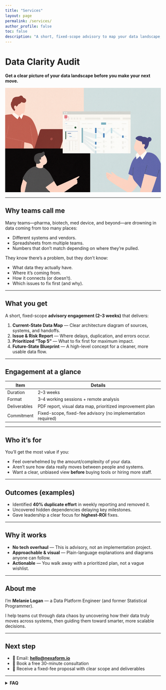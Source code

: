 ```yaml
---
title: "Services"
layout: page
permalink: /services/
author_profile: false
toc: false
description: "A short, fixed-scope advisory to map your data landscape, surface bottlenecks, and give you a prioritized path forward."
---
```


# Data Clarity Audit
**Get a clear picture of your data landscape before you make your next move.**

<img src="/assets/images/data_clarity_audit.png" alt="data clarity audit" class="center-image" />

---

## Why teams call me
Many teams—pharma, biotech, med device, and beyond—are drowning in data coming from too many places:
- Different systems and vendors.
- Spreadsheets from multiple teams.
- Numbers that don’t match depending on where they’re pulled.

They know there’s a problem, but they don’t know:
- What data they actually have.
- Where it’s coming from.
- How it connects (or doesn’t).
- Which issues to fix first (and why).

---

## What you get
A short, fixed-scope **advisory engagement (2–3 weeks)** that delivers:

1. **Current-State Data Map** — Clear architecture diagram of sources, systems, and handoffs.  
2. **Issue & Risk Report** — Where delays, duplication, and errors occur.  
3. **Prioritized “Top 5”** — What to fix first for maximum impact.  
4. **Future-State Blueprint** — A high-level concept for a cleaner, more usable data flow.

---

## Engagement at a glance
| Item | Details |
|---|---|
| Duration | 2–3 weeks |
| Format | 3–4 working sessions + remote analysis |
| Deliverables | PDF report, visual data map, prioritized improvement plan |
| Commitment | Fixed-scope, fixed-fee advisory (no implementation required) |

---

## Who it’s for
You’ll get the most value if you:
- Feel overwhelmed by the amount/complexity of your data.
- Aren’t sure how data really moves between people and systems.
- Want a clear, unbiased view **before** buying tools or hiring more staff.

---

## Outcomes (examples)
- Identified **40% duplicate effort** in weekly reporting and removed it.
- Uncovered hidden dependencies delaying key milestones.
- Gave leadership a clear focus for **highest-ROI** fixes.

---

## Why it works
- **No tech overhaul** — This is advisory, not an implementation project.  
- **Approachable & visual** — Plain-language explanations and diagrams anyone can follow.  
- **Actionable** — You walk away with a prioritized plan, not a vague wishlist.

---

## About me
I’m **Melanie Logan** — a Data Platform Engineer (and former Statistical Programmer).

I help teams cut through data chaos by uncovering how their data truly moves across systems, then guiding them toward smarter, more scalable decisions.

---

## Next step
- 📧 Email: **[hello@nexaform.io](mailto:hello@nexaform.io)**  
- 📅 Book a free 30-minute consultation  
- 📄 Receive a fixed-fee proposal with clear scope and deliverables

---

<details>
<summary><strong>FAQ</strong></summary>

**Is this only for regulated teams?**  
No. While I have deep regulated experience, this audit benefits any team with data scattered across systems.

**Will you implement the recommendations?**  
Implementation is outside this audit’s scope. If helpful, I can support vendor/tool selection or light oversight as a separate engagement.

**Do we need to share sensitive data?**  
No raw data access is required for the audit. We focus on flows, systems, handoffs, and existing outputs.

</details>
